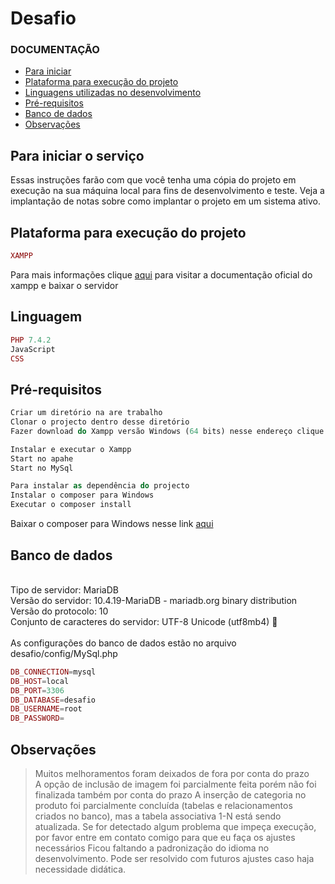 # Desafio

### DOCUMENTAÇÃO

- [Para iniciar](#para-iniciar-o-serviço)
- [Plataforma para execução do projeto](#plataforma-para-execução-do-projeto)
- [Linguagens utilizadas no desenvolvimento](#linguagem)
- [Pré-requisitos](#pré-requisitos)
- [Banco de dados](#banco-de-dados)
- [Observações](#observações)

## Para iniciar o serviço 
Essas instruções farão com que você tenha uma cópia do projeto em execução na sua máquina local para fins de desenvolvimento e teste. Veja a implantação de notas sobre como implantar o projeto em um sistema ativo.

## Plataforma para execução do projeto

```php
XAMPP
```
Para mais informações clique [aqui](https://www.apachefriends.org/pt_br/index.html) para visitar a documentação oficial do xampp e baixar o servidor

## Linguagem

```php
PHP 7.4.2
JavaScript
CSS
```

## Pré-requisitos

```php
Criar um diretório na are trabalho
Clonar o projecto dentro desse diretório
Fazer download do Xampp versão Windows (64 bits) nesse endereço clique [aqui](https://www.apachefriends.org/pt_br/download.html)

Instalar e executar o Xampp
Start no apahe 
Start no MySql

Para instalar as dependência do projecto
Instalar o composer para Windows
Executar o composer install
```
Baixar o composer para Windows nesse link [aqui](https://www.apachefriends.org/pt_br/download.html)

## Banco de dados
</br>Tipo de servidor: MariaDB
</br>Versão do servidor: 10.4.19-MariaDB - mariadb.org binary distribution
</br>Versão do protocolo: 10
</br>Conjunto de caracteres do servidor: UTF-8 Unicode (utf8mb4) 🍻
</br></br>
As configurações do banco de dados estão no arquivo desafio/config/MySql.php

```php
DB_CONNECTION=mysql
DB_HOST=local
DB_PORT=3306
DB_DATABASE=desafio
DB_USERNAME=root
DB_PASSWORD=
```

## Observações

> Muitos melhoramentos foram deixados de fora por conta do prazo<br>
> A opção de inclusão de imagem foi parcialmente feita porém não foi finalizada também por conta do prazo
> A inserção de categoria no produto foi parcialmente concluída (tabelas e relacionamentos criados no banco), mas a tabela associativa 1-N está sendo atualizada.
> Se for detectado algum problema que impeça execução, por favor entre em contato comigo para que eu faça os ajustes necessários
> Ficou faltando a padronização do idioma no desenvolvimento. Pode ser resolvido com futuros ajustes caso haja necessidade didática.
